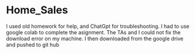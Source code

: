 # Home_Sales
I used old homework for help, and ChatGpt for troubleshooting.
I had to use google colab to complete the asignment. The TAs and I could not fix the download error on my machine.
I then downloaded from the google drive and pushed to git hub